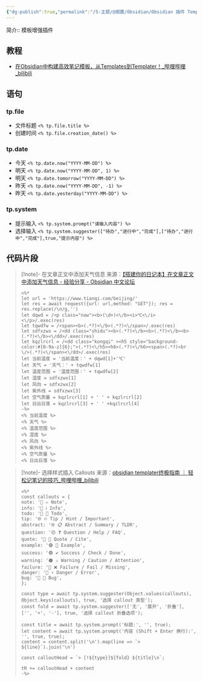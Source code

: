 ```yaml
---
{"dg-publish":true,"permalink":"/5-主题/@搁置/Obsidian/Obsidian 插件 Templater/","tags":["Obsidian/插件"],"noteIcon":"1","created":"2023-09-19","updated":"2024-04-10"}
---
```


简介:: 模板增强插件

## 教程
- [在Obsidian中构建高效笔记模板，从Templates到Templater！\_哔哩哔哩\_bilibili](https://www.bilibili.com/video/BV1c64y1W7c2/)
## 语句
### tp.file
- 文件标题 `<% tp.file.title %>`
- 创建时间 `<% tp.file.creation_date() %>`
### tp.date
- 今天 `<% tp.date.now("YYYY-MM-DD") %>`
- 明天 `<% tp.date.now("YYYY-MM-DD", 1) %>`
- 明天 `<% tp.date.tomorrow("YYYY-MM-DD") %>`
- 昨天 `<% tp.date.now("YYYY-MM-DD", -1) %>`
- 昨天 `<% tp.date.yesterday("YYYY-MM-DD") %>`
### tp.system
- 提示输入 `<% tp.system.prompt("请输入内容") %>`
- 选择输入 `<% tp.system.suggester(["待办","进行中","完成"],["待办","进行中","完成"],true,"提示内容") %>`

## 代码片段

> [!note]- 在文章正文中添加天气信息
> 来源：[【搭建你的日记本】在文章正文中添加天气信息 - 经验分享 - Obsidian 中文论坛](https://forum-zh.obsidian.md/t/topic/19067)
> ```
> <%* 
> let url = 'https://www.tianqi.com/beijing/' 
> let res = await request({url: url,method: "GET"}); res = res.replace(/\n/g,'')
> let dqwd = /<p class="now"><b>(\d+)<\/b><i>℃<\/i><\/p>/.exec(res) 
> let tqwdfw = /<span><b>(.*?)<\/b>(.*?)<\/span>/.exec(res) 
> let sdfxzwx = /<dd class="shidu"><b>(.*?)<\/b><b>(.*?)<\/b><b>(.*?)<\/b><\/dd>/.exec(res) 
> let kqzlrcrl = /<dd class="kongqi" ><h5 style="background-color:#[0-9a-z]{6};">(.*?)<\/h5><h6>(.*?)<\/h6><span>(.*?)<br \/>(.*?)<\/span><\/dd>/.exec(res) 
> let 当前温度 = '当前温度：' + dqwd[1]+'℃' 
> let 天气 = '天气：' + tqwdfw[1] 
> let 温度范围 = '温度范围：' + tqwdfw[2] 
> let 湿度 = sdfxzwx[1] 
> let 风向 = sdfxzwx[2] 
> let 紫外线 = sdfxzwx[3] 
> let 空气质量 = kqzlrcrl[1] + ' ' + kqzlrcrl[2] 
> let 日出日落 = kqzlrcrl[3] + ' ' +kqzlrcrl[4] 
> -%>
> <% 当前温度 %> 
> <% 天气 %> 
> <% 温度范围 %>
> <% 湿度 %> 
> <% 风向 %>
> <% 紫外线 %>
> <% 空气质量 %> 
> <% 日出日落 %>
> ```

> [!note]- 选择样式插入 Callouts
> 来源：[obsidian templater终极指南 ｜ 轻松记笔记的技巧\_哔哩哔哩\_bilibili](https://www.bilibili.com/video/BV1qu411c7B5/)
> ```
> <%*
> const callouts = {
> note: '🔵 ✏ Note',
> info: '🔵 ℹ Info',
> todo: '🔵 🔳 Todo',
> tip: '🌐 🔥 Tip / Hint / Important',
> abstract: '🌐 📋 Abstract / Summary / TLDR',
> question: '🟡 ❓ Question / Help / FAQ',
> quote: '🔘 💬 Quote / Cite',
> example: '🟣 📑 Example',
> success: '🟢 ✔ Success / Check / Done',
> warning: '🟠 ⚠ Warning / Caution / Attention',
> failure: '🔴 ❌ Failure / Fail / Missing',
> danger: '🔴 ⚡ Danger / Error',
> bug: '🔴 🐞 Bug',
> };
> 
> const type = await tp.system.suggester(Object.values(callouts), Object.keys(callouts), true, '选择 callout 类型');
> const fold = await tp.system.suggester(['无', '展开', '折叠'], ['', '+', '-'], true, '选择 callout 折叠选项');
> 
> const title = await tp.system.prompt('标题:', '', true);
> let content = await tp.system.prompt('内容 (Shift + Enter 换行):', '', true, true);
> content = content.split('\n').map(line => `> ${line}`).join('\n')  
> 
> const calloutHead = `> [!${type}]${fold} ${title}\n`;
> 
> tR += calloutHead + content
> -%>
> ```